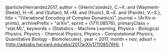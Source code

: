 @article{Hernandez2017,
   author = {{Hern{\'a}ndez}, C.~X. and {Wayment-Steele}, H.~K. and {Sultan}, M.~M. and 
	{Husic}, B.~E. and {Pande}, V.~S.},
    title = "{Variational Encoding of Complex Dynamics}",
  journal = {ArXiv e-prints},
archivePrefix = "arXiv",
   eprint = {1711.08576},
 primaryClass = "stat.ML",
 keywords = {Statistics - Machine Learning, Physics - Biological Physics, Physics - Chemical Physics, Physics - Computational Physics, Quantitative Biology - Biomolecules},
     year = 2017,
    month = nov,
   adsurl = {http://adsabs.harvard.edu/abs/2017arXiv171108576H},
}
